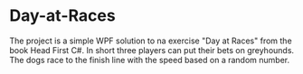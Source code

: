# Day-at-Races

The project is a simple WPF solution to na exercise "Day at Races" from the book Head First C#.
In short three players can put their bets on greyhounds. The dogs race to the finish line with the speed based on a random number.
